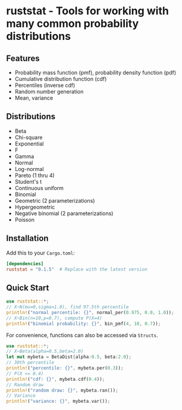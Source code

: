 # ruststat - Tools for working with many common probability distributions

## Features

- Probability mass function (pmf), probability density function (pdf)
- Cumulative distribution function (cdf)
- Percentiles (inverse cdf)
- Random number generation
- Mean, variance

## Distributions

- Beta
- Chi-square
- Exponential
- F
- Gamma
- Normal
- Log-normal
- Pareto (1 thru 4)
- Student's t
- Continuous uniform
- Binomial
- Geometric (2 parameterizations)
- Hypergeometric
- Negative binomial (2 parameterizations)
- Poisson

## Installation

Add this to your `Cargo.toml`:

```toml
[dependencies]
ruststat = "0.1.5"  # Replace with the latest version
```

## Quick Start
```rust
use ruststat::*;
// X~N(mu=0,sigma=1.0), find 97.5th percentile
println!("normal percentile: {}", normal_per(0.975, 0.0, 1.0));
// X~Bin(n=10,p=0.7), compute P(X=4)
println!("binomial probability: {}", bin_pmf(4, 10, 0.7));
```

For convenience, functions can also be accessed via `Structs`.
```rust
use ruststat::*;
// X~Beta(alpha=0.5,beta=2.0)
let mut mybeta = BetaDist{alpha:0.5, beta:2.0};
// 30th percentile
println!("percentile: {}", mybeta.per(0.3));
// P(X <= 0.4)
println!("cdf: {}", mybeta.cdf(0.4));
// Random draw
println!("random draw: {}", mybeta.ran());
// Variance
println!("variance: {}", mybeta.var());
```


